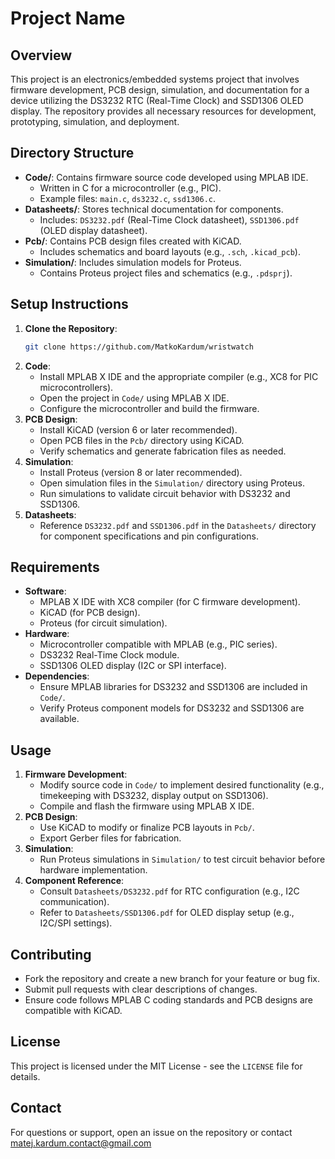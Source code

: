 # Project Name

## Overview
This project is an electronics/embedded systems project that involves firmware development, PCB design, simulation, and documentation for a device utilizing the DS3232 RTC (Real-Time Clock) and SSD1306 OLED display. The repository provides all necessary resources for development, prototyping, simulation, and deployment.

## Directory Structure
- **Code/**: Contains firmware source code developed using MPLAB IDE.
  - Written in C for a microcontroller (e.g., PIC).
  - Example files: `main.c`, `ds3232.c`, `ssd1306.c`.
- **Datasheets/**: Stores technical documentation for components.
  - Includes: `DS3232.pdf` (Real-Time Clock datasheet), `SSD1306.pdf` (OLED display datasheet).
- **Pcb/**: Contains PCB design files created with KiCAD.
  - Includes schematics and board layouts (e.g., `.sch`, `.kicad_pcb`).
- **Simulation/**: Includes simulation models for Proteus.
  - Contains Proteus project files and schematics (e.g., `.pdsprj`).

## Setup Instructions
1. **Clone the Repository**:
   ```bash
   git clone https://github.com/MatkoKardum/wristwatch
   ```
2. **Code**:
   - Install MPLAB X IDE and the appropriate compiler (e.g., XC8 for PIC microcontrollers).
   - Open the project in `Code/` using MPLAB X IDE.
   - Configure the microcontroller and build the firmware.
3. **PCB Design**:
   - Install KiCAD (version 6 or later recommended).
   - Open PCB files in the `Pcb/` directory using KiCAD.
   - Verify schematics and generate fabrication files as needed.
4. **Simulation**:
   - Install Proteus (version 8 or later recommended).
   - Open simulation files in the `Simulation/` directory using Proteus.
   - Run simulations to validate circuit behavior with DS3232 and SSD1306.
5. **Datasheets**:
   - Reference `DS3232.pdf` and `SSD1306.pdf` in the `Datasheets/` directory for component specifications and pin configurations.

## Requirements
- **Software**:
  - MPLAB X IDE with XC8 compiler (for C firmware development).
  - KiCAD (for PCB design).
  - Proteus (for circuit simulation).
- **Hardware**:
  - Microcontroller compatible with MPLAB (e.g., PIC series).
  - DS3232 Real-Time Clock module.
  - SSD1306 OLED display (I2C or SPI interface).
- **Dependencies**:
  - Ensure MPLAB libraries for DS3232 and SSD1306 are included in `Code/`.
  - Verify Proteus component models for DS3232 and SSD1306 are available.

## Usage
1. **Firmware Development**:
   - Modify source code in `Code/` to implement desired functionality (e.g., timekeeping with DS3232, display output on SSD1306).
   - Compile and flash the firmware using MPLAB X IDE.
2. **PCB Design**:
   - Use KiCAD to modify or finalize PCB layouts in `Pcb/`.
   - Export Gerber files for fabrication.
3. **Simulation**:
   - Run Proteus simulations in `Simulation/` to test circuit behavior before hardware implementation.
4. **Component Reference**:
   - Consult `Datasheets/DS3232.pdf` for RTC configuration (e.g., I2C communication).
   - Refer to `Datasheets/SSD1306.pdf` for OLED display setup (e.g., I2C/SPI settings).

## Contributing
- Fork the repository and create a new branch for your feature or bug fix.
- Submit pull requests with clear descriptions of changes.
- Ensure code follows MPLAB C coding standards and PCB designs are compatible with KiCAD.

## License
This project is licensed under the MIT License - see the `LICENSE` file for details.

## Contact
For questions or support, open an issue on the repository or contact matej.kardum.contact@gmail.com
